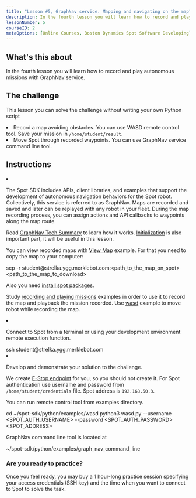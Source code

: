 ```yaml
---
title: "Lesson #5, GraphNav service. Mapping and navigating on the map"
description: In the fourth lesson you will learn how to record and play autonomous missions with GraphNav service.
lessonNumber: 5
courseID: 2
metaOptions: [Online Courses, Boston Dynamics Spot Software Developing]
---
```



<section class="container__reg">

## What's this about

In the fourth lesson you will learn how to record and play autonomous missions with GraphNav service.

</section>


<section class="container__reg">

## The challenge

This lesson you can solve the challenge without writing your own Python script

<List type="numbers">
<li>Record a map avoiding obstacles. You can use WASD remote control tool. Save your mission in <code>/home/student/result</code>.</li>
<li>Move Spot through recorded waypoints. You can use GraphNav service command line tool.</li>
</List>

</section>

<section class="container__reg">

## Instructions

<List type="numbers">

<li>

The Spot SDK includes APIs, client libraries, and examples that support the development of autonomous navigation behaviors for the Spot robot. Collectively, this service is referred to as GraphNav. Maps are recorded and saved and later can be replayed with any robot in your fleet. During the map recording process, you can assign actions and API callbacks to waypoints along the map route.

Read [GraphNav Tech Summary](https://dev.bostondynamics.com/docs/concepts/autonomy/graphnav_tech_summary) to learn how it works. [Initialization](https://dev.bostondynamics.com/docs/concepts/autonomy/initialization) is also important part, it will be useful in this lesson.

You can view recorded maps with [View Map](https://github.com/boston-dynamics/spot-sdk/tree/master/python/examples/graph_nav_view_map) example. For that you need to copy the map to your computer:

<lessonCodeWrapper language="python" codeClass="big-code">
scp -r student@strelka.ygg.merklebot.com:&lt;path_to_the_map_on_spot&gt; &lt;path_to_the_map_to_download&gt;
</lessonCodeWrapper>

Also you need [install spot packages](https://github.com/boston-dynamics/spot-sdk/blob/master/docs/python/quickstart.md#install-spot-python-package).

Study [recording and playing missions](https://github.com/boston-dynamics/spot-sdk/tree/master/python/examples/graph_nav_command_line) examples in order to use it to record the map and playback the mission recorded. Use [wasd](https://github.com/boston-dynamics/spot-sdk/tree/master/python/examples/wasd) example to move robot while recording the map.

</li>

<li>

Connect to Spot from a terminal or using your development environment remote execution function.

<lessonCodeWrapper language="bash">
ssh student@strelka.ygg.merklebot.com
</lessonCodeWrapper>

</li>

<li>

Develop and demonstrate your solution to the challenge.

We create [E-Stop endpoint](https://dev.bostondynamics.com/python/examples/estop/readme) for you, so you should not create it. For Spot authentication use username and password from <code>/home/student/credentials</code> file. Spot address is <code>192.168.50.3</code>.

You can run remote control tool from examples directory.

<lessonCodeWrapper language="bash">
cd ~/spot-sdk/python/examples/wasd
python3 wasd.py --username &lt;SPOT_AUTH_USERNAME&gt; --password &lt;SPOT_AUTH_PASSWORD&gt; &lt;SPOT_ADDRESS&gt;
</lessonCodeWrapper>

GraphNav command line tool is located at

<lessonCodeWrapper language="bash">
~/spot-sdk/python/examples/graph_nav_command_line
</lessonCodeWrapper>

</li>

</List>
</section>

<section class="container__reg">

### Are you ready to practice?

Once you feel ready, you may buy a 1 hour-long practice session specifying your access credentials (SSH key) and the time when you want to connect to Spot to solve the task.

##### <LessonButtonLink src="https://dapp.spot-sdk.education/#/checkout" text="Rent a spot" />

</section>